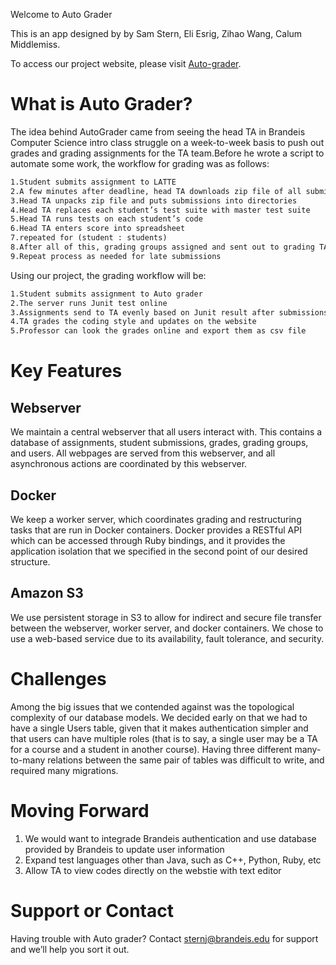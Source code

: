 Welcome to Auto Grader

This is an app designed by by Sam Stern, Eli Esrig, Zihao Wang, Calum Middlemiss.

To access our project website, please visit [Auto-grader](https://capstone-grading.herokuapp.com).

# What is Auto Grader?

The idea behind AutoGrader came from seeing the head TA in Brandeis Computer Science intro class struggle on a week-to-week basis to push out grades and grading assignments for the TA team.Before he wrote a script to automate some work, the workflow for grading was as follows: 

```markdown
1.Student submits assignment to LATTE
2.A few minutes after deadline, head TA downloads zip file of all submissions from LATTE
3.Head TA unpacks zip file and puts submissions into directories
4.Head TA replaces each student’s test suite with master test suite
5.Head TA runs tests on each student’s code
6.Head TA enters score into spreadsheet
7.repeated for (student : students)
8.After all of this, grading groups assigned and sent out to grading TAs
9.Repeat process as needed for late submissions
```
Using our project, the grading workflow will be:

```markdown
1.Student submits assignment to Auto grader
2.The server runs Junit test online 
3.Assignments send to TA evenly based on Junit result after submissions are due
4.TA grades the coding style and updates on the website
5.Professor can look the grades online and export them as csv file
```

# Key Features

## Webserver
We maintain a central webserver that all users interact with. This contains a database of assignments, student submissions, grades, grading groups, and users. All webpages are served from this webserver, and all asynchronous actions are coordinated by this webserver.

## Docker
We keep a worker server, which coordinates grading and restructuring tasks that are run in Docker containers. Docker provides a RESTful API which can be accessed through Ruby bindings, and it provides the application isolation that we specified in the second point of our desired structure. 

## Amazon S3
We use persistent storage in S3 to allow for indirect and secure file transfer between the webserver, worker server, and docker containers. We chose to use a web-based service due to its availability, fault tolerance, and security.

# Challenges 

Among the big issues that we contended against was the topological complexity of our database models. We decided early on that we had to have a single Users table, given that it makes authentication simpler and that users can have multiple roles (that is to say, a single user may be a TA for a course and a student in another course). Having three different many-to-many relations between the same pair of tables was difficult to write, and required many migrations.

# Moving Forward 

1. We would want to integrade Brandeis authentication and use database provided by Brandeis to update user information
2. Expand test languages other than Java, such as C++, Python, Ruby, etc
3. Allow TA to view codes directly on the webstie with text editor

# Support or Contact

Having trouble with Auto grader? Contact sternj@brandeis.edu for support and we’ll help you sort it out.
